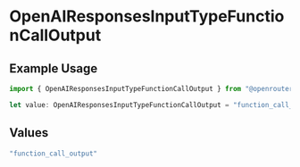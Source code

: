 # OpenAIResponsesInputTypeFunctionCallOutput

## Example Usage

```typescript
import { OpenAIResponsesInputTypeFunctionCallOutput } from "@openrouter/sdk/models";

let value: OpenAIResponsesInputTypeFunctionCallOutput = "function_call_output";
```

## Values

```typescript
"function_call_output"
```
